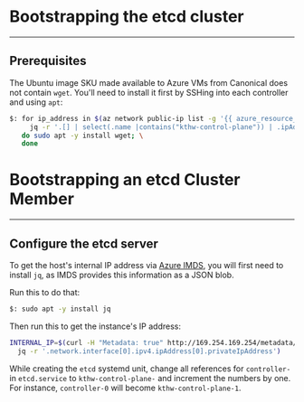# Bootstrapping the etcd cluster
---
## Prerequisites

The Ubuntu image SKU made available to Azure VMs from Canonical does not contain `wget`. You'll
need to install it first by SSHing into each controller and using `apt`:

```sh
$: for ip_address in $(az network public-ip list -g '{{ azure_resource_group }}' | \
     jq -r '.[] | select(.name |contains("kthw-control-plane")) | .ipAddress'); \
   do sudo apt -y install wget; \
   done
```

# Bootstrapping an etcd Cluster Member
---

## Configure the etcd server

To get the host's internal IP address via [Azure IMDS](https://docs.microsoft.com/en-us/azure/virtual-machines/linux/instance-metadata-service?tabs=windows),
you will first need to install `jq`, as IMDS provides this information as a JSON blob.

Run this to do that:

```sh
$: sudo apt -y install jq
```

Then run this to get the instance's IP address:

```sh
INTERNAL_IP=$(curl -H "Metadata: true" http://169.254.169.254/metadata/instance?api-version=2021-01-01 | \
  jq -r '.network.interface[0].ipv4.ipAddress[0].privateIpAddress')
```

While creating the `etcd` systemd unit, change all references for `controller-`
in `etcd.service` to `kthw-control-plane-` and increment the numbers by one. For instance,
`controller-0` will become `kthw-control-plane-1`.
